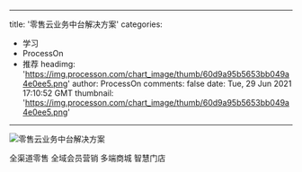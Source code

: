 
---
title: '零售云业务中台解决方案'
categories: 
 - 学习
 - ProcessOn
 - 推荐
headimg: 'https://img.processon.com/chart_image/thumb/60d9a95b5653bb049a4e0ee5.png'
author: ProcessOn
comments: false
date: Tue, 29 Jun 2021 17:10:52 GMT
thumbnail: 'https://img.processon.com/chart_image/thumb/60d9a95b5653bb049a4e0ee5.png'
---

<div>   
<img class="thumb" alt="零售云业务中台解决方案" src="https://img.processon.com/chart_image/thumb/60d9a95b5653bb049a4e0ee5.png" referrerpolicy="no-referrer">
<p>全渠道零售
全域会员营销
多端商城
智慧门店</p>  
</div>
            